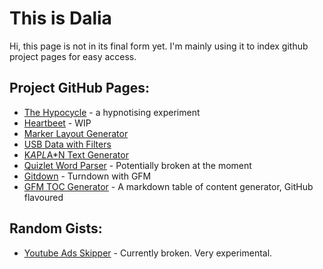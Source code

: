 # This is Dalia

Hi, this page is not in its final form yet. I'm mainly using it to index github project pages for easy access.


## Project GitHub Pages:

- <a href="https://relevant.space/hypocycle/">The Hypocycle</a> - a hypnotising experiment
- <a href="https://heartbeet.relevant.space/">Heartbeet</a> - WIP 
- <a href="/marker-layout-generator">Marker Layout Generator</a>
- <a href="/usb-data-filtered">USB Data with Filters</a>
- <a href="/kaplan-text-generator">K*A*P*L*A*N Text Generator</a>
- <a href="/quizlet-word-parser">Quizlet Word Parser</a> - Potentially broken at the moment
- <a href="/gitdown">Gitdown</a> - Turndown with GFM
- <a href="/gfm-toc">GFM TOC Generator</a> - A markdown table of content generator, GitHub flavoured


## Random Gists:
- <a href="https://gist.github.com/not-dalia/acd47c11a2fe62b3b2e5ba108c71e429#file-youtube-skip-ads-js">Youtube
    Ads Skipper</a> - Currently broken. Very experimental. <br>


